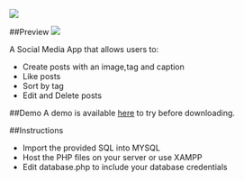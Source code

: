  ![](https://raw.githubusercontent.com/nthnplks21/CrudProject/master/readme-images/project-logo.png)


##Preview 
![](https://raw.githubusercontent.com/nthnplks21/CrudProject/master/readme-images/preview.gif)

 A Social Media App that allows users to:
* Create posts with an image,tag and caption
* Like posts
* Sort by tag
* Edit and Delete posts

##Demo
A demo is available [here](https://mysql05.comp.dkit.ie/D00239038/SocialMediaApp/) to try before downloading.

##Instructions
* Import the provided SQL into MYSQL
* Host the PHP files on your server or use XAMPP
* Edit database.php to include your database credentials
